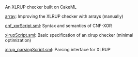 An XLRUP checker built on CakeML

[array](array):
Improving the XLRUP checker with arrays (manually)

[cnf_xorScript.sml](cnf_xorScript.sml):
Syntax and semantics of CNF-XOR

[xlrupScript.sml](xlrupScript.sml):
Basic specification of an xlrup checker (minimal optimization)

[xlrup_parsingScript.sml](xlrup_parsingScript.sml):
Parsing interface for XLRUP
